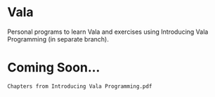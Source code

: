 # Vala
Personal programs to learn Vala and exercises using Introducing Vala Programming (in separate branch). 

# Coming Soon...
    Chapters from Introducing Vala Programming.pdf
